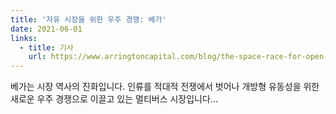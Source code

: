 ```yaml
---
title: '자유 시장을 위한 우주 경쟁: 베가'
date: 2021-06-01
links:
  - title: 기사
    url: https://www.arringtoncapital.com/blog/the-space-race-for-open-markets-vega/
---
```


베가는 시장 역사의 진화입니다. 인류를 적대적 전쟁에서 벗어나 개방형 유동성을 위한 새로운 우주 경쟁으로 이끌고 있는 멀티버스 시장입니다...
